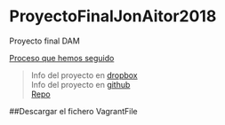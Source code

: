 # ProyectoFinalJonAitor2018
Proyecto final DAM

[Proceso que hemos seguido](https://github.com/AitorBM/ProyectoFinalJonAitor2018/blob/master/Proceso.md)

  > Info del proyecto en [dropbox](https://www.dropbox.com/sh/dvc6av0rjhkq94b/AADIgfvF83NRkawAnpXX86tZa?dl=0)
    <br/>Info del proyecto en [github](https://egibide-dam.github.io/proyecto-2017/)
    <br/>[Repo](https://github.com/Egibide-DAM/proyecto-2017)


##Descargar el fichero VagrantFile
